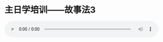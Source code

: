 # 主日学培训——故事法3

<audio style="width: 100%;" preload="false" controls controlslist="nodownload"><source src="http://file.simai.life/audio/mp3/old/14901.mp3" type="audio/mpeg">Your browser does not support the audio element.</audio>


